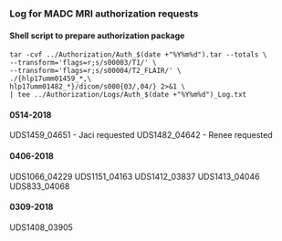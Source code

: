 ### Log for MADC MRI authorization requests

#### Shell script to prepare authorization package
```
tar -cvf ../Authorization/Auth_$(date +"%Y%m%d").tar --totals \
--transform='flags=r;s/s00003/T1/' \
--transform='flags=r;s/s00004/T2_FLAIR/' \
./{hlp17umm01459_*,\
hlp17umm01482_*}/dicom/s000{03/,04/} 2>&1 \
| tee ../Authorization/Logs/Auth_$(date +"%Y%m%d")_Log.txt
```

#### 0514-2018
UDS1459_04651 - Jaci requested
UDS1482_04642 - Renee requested

#### 0406-2018
UDS1066_04229
UDS1151_04163
UDS1412_03837
UDS1413_04046
UDS833_04068

#### 0309-2018
UDS1408_03905
